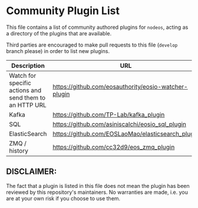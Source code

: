 # Community Plugin List

This file contains a list of community authored plugins for `nodeos`, acting as a directory of the plugins that are available.

Third parties are encouraged to make pull requests to this file (`develop` branch please) in order to list new plugins.

| Description | URL |
| ----------- | --- |
| Watch for specific actions and send them to an HTTP URL | https://github.com/eosauthority/eosio-watcher-plugin |
| Kafka | https://github.com/TP-Lab/kafka_plugin |
| SQL | https://github.com/asiniscalchi/eosio_sql_plugin |
| ElasticSearch | https://github.com/EOSLaoMao/elasticsearch_plugin |
| ZMQ / history | https://github.com/cc32d9/eos_zmq_plugin |

## DISCLAIMER:

The fact that a plugin is listed in this file does not mean the plugin has been reviewed by this repository's maintainers.  No warranties are made, i.e. you are at your own risk if you choose to use them.
